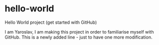 # hello-world
Hello World project (get started with GitHub)

I am Yaroslav, I am making this project in order to familiarise myself with GitHub.
This is a newly added line - just to have one more modification.
